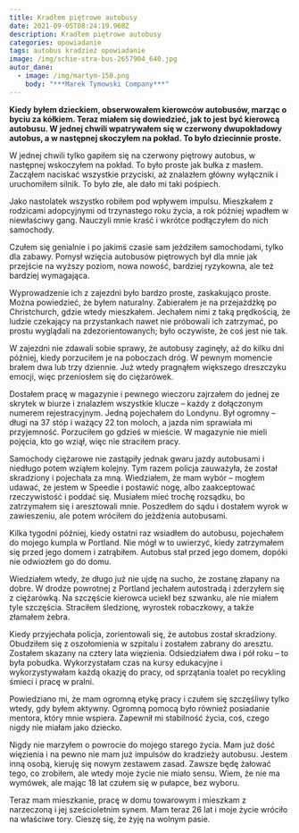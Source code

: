 ```yaml
---
title: Kradłem piętrowe autobusy
date: 2021-09-05T08:24:19.968Z
description: Kradłem piętrowe autobusy
categories: opowiadanie
tags: autobus kradzież opowiadanie
image: /img/schie-stra-bus-2657904_640.jpg
autor_dane:
  - image: /img/martym-150.png
    body: "***Marek Tymowski Company***"
---
```

**Kiedy byłem dzieckiem, obserwowałem kierowców autobusów, marząc o byciu za kółkiem. Teraz miałem się dowiedzieć, jak to jest być kierowcą autobusu. W jednej chwili wpatrywałem się w czerwony dwupokładowy autobus, a w następnej skoczyłem na pokład. To było dziecinnie proste.**

W jednej chwili tylko gapiłem się na czerwony piętrowy autobus, w następnej wskoczyłem na pokład. To było proste jak bułka z masłem. Zacząłem naciskać wszystkie przyciski, aż znalazłem główny wyłącznik i uruchomiłem silnik. To było złe, ale dało mi taki pośpiech.

Jako nastolatek wszystko robiłem pod wpływem impulsu. Mieszkałem z rodzicami adopcyjnymi od trzynastego roku życia, a rok później wpadłem w niewłaściwy gang. Nauczyli mnie kraść i wkrótce podłączyłem do nich samochody.

Czułem się genialnie i po jakimś czasie sam jeździłem samochodami, tylko dla zabawy. Pomysł wzięcia autobusów piętrowych był dla mnie jak przejście na wyższy poziom, nowa nowość, bardziej ryzykowna, ale też bardziej wymagająca.

Wyprowadzenie ich z zajezdni było bardzo proste, zaskakująco proste. Można powiedzieć, że byłem naturalny. Zabierałem je na przejażdżkę po Christchurch, gdzie wtedy mieszkałem. Jechałem nimi z taką prędkością, że ludzie czekający na przystankach nawet nie próbowali ich zatrzymać, po prostu wyglądali na zdezorientowanych; było oczywiste, że coś jest nie tak.

W zajezdni nie zdawali sobie sprawy, że autobusy zaginęły, aż do kilku dni później, kiedy porzuciłem je na poboczach dróg. W pewnym momencie brałem dwa lub trzy dziennie. Już wtedy pragnąłem większego dreszczyku emocji, więc przeniosłem się do ciężarówek.

Dostałem pracę w magazynie i pewnego wieczoru zajrzałem do jednej ze skrytek w biurze i znalazłem wszystkie klucze – każdy z dołączonym numerem rejestracyjnym. Jedną pojechałem do Londynu. Był ogromny – długi na 37 stóp i ważący 22 ton moloch, a jazda nim sprawiała mi przyjemność. Porzuciłem go gdzieś w mieście. W magazynie nie mieli pojęcia, kto go wziął, więc nie straciłem pracy.

Samochody ciężarowe nie zastąpiły jednak gwaru jazdy autobusami i niedługo potem wziąłem kolejny. Tym razem policja zauważyła, że ​​został skradziony i pojechała za mną. Wiedziałem, że mam wybór – mogłem udawać, że jestem w Speedie i postawić nogę, albo zaakceptować rzeczywistość i poddać się. Musiałem mieć trochę rozsądku, bo zatrzymałem się i aresztowali mnie. Poszedłem do sądu i dostałem wyrok w zawieszeniu, ale potem wróciłem do jeżdżenia autobusami.

Kilka tygodni później, kiedy ostatni raz wsiadłem do autobusu, pojechałem do mojego kumpla w Portland. Nie mógł w to uwierzyć, kiedy zatrzymałem się przed jego domem i zatrąbiłem. Autobus stał przed jego domem, dopóki nie odwiozłem go do domu.

Wiedziałem wtedy, że długo już nie ujdę na sucho, że zostanę złapany na dobre. W drodze powrotnej z Portland jechałem autostradą i zderzyłem się z ciężarówką. Na szczęście kierowca uciekł bez szwanku, ale nie miałem tyle szczęścia. Straciłem śledzionę, wyrostek robaczkowy, a także złamałem żebra.

Kiedy przyjechała policja, zorientowali się, że autobus został skradziony. Obudziłem się z oszołomienia w szpitalu i zostałem zabrany do aresztu. Zostałem skazany na cztery lata więzienia. Odsiedziałem dwa i pół roku – to była pobudka. Wykorzystałam czas na kursy edukacyjne i wykorzystywałam każdą okazję do pracy, od sprzątania toalet po recykling śmieci i pracę w pralni.

Powiedziano mi, że mam ogromną etykę pracy i czułem się szczęśliwy tylko wtedy, gdy byłem aktywny. Ogromną pomocą było również posiadanie mentora, który mnie wspiera. Zapewnił mi stabilność życia, coś, czego nigdy nie miałam jako dziecko.

Nigdy nie marzyłem o powrocie do mojego starego życia. Mam już dość więzienia i na pewno nie mam już impulsów do kradzieży autobusu. Jestem inną osobą, kieruję się nowym zestawem zasad. Zawsze będę żałować tego, co zrobiłem, ale wtedy moje życie nie miało sensu. Wiem, że nie ma wymówek, ale mając 18 lat czułem się w pułapce, bez wyboru.

Teraz mam mieszkanie, pracę w domu towarowym i mieszkam z narzeczoną i jej sześcioletnim synem. Mam teraz 26 lat i moje życie wróciło na właściwe tory. Cieszę się, że żyję na wolnym pasie.